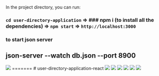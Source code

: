 



In the project directory, you can run:


### `cd user-directory-application` => ### npm i (to install all the dependencies) => `npm start` => `http://localhost:3000`

### to start json server
## json-server --watch db.json --port 8900



<img src = "https://i.ibb.co/DKMZryD/Screenshot-124.png">
=======
# user-directory-application-react

<img src="https://i.ibb.co/ccvBXs9/Screenshot-658.png">
<img src="https://i.ibb.co/sFvMvpB/Screenshot-660.png">
<img src="https://i.ibb.co/SKSdMTQ/Screenshot-662.png">
<img src="https://i.ibb.co/wMVYx0J/Screenshot-659.png">
<img src = "https://i.ibb.co/Kj5Pfhp/Screenshot-125.png">

<img src = "https://i.ibb.co/k11xP2R/Screenshot-126.png">


